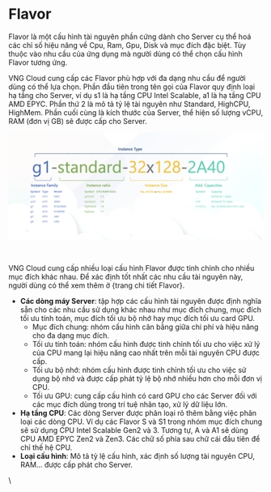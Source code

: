 # Flavor

Flavor là một cấu hình tài nguyên phần cứng dành cho Server cụ thể hoá các chỉ số hiệu năng về Cpu, Ram, Gpu, Disk và mục đích đặc biệt. Tùy thuộc vào nhu cầu của ứng dụng mà người dùng có thể chọn cấu hình Flavor tương ứng.

VNG Cloud cung cấp các Flavor phù hợp với đa dạng nhu cầu để người dùng có thể lựa chọn. Phần đầu tiên trong tên gọi của Flavor quy định loại hạ tầng cho Server, ví dụ s1 là hạ tầng CPU Intel Scalable, a1 là hạ tầng CPU AMD EPYC. Phần thứ 2 là mô tả tỷ lệ tài nguyên như Standard, HighCPU, HighMem. Phần cuối cùng là kích thước của Server, thể hiện số lượng vCPU, RAM (đơn vị GB) sẽ được cấp cho Server.

![Image](https://github.com/vngcloud/docs/blob/main/Vietnamese/.gitbook/assets/image%20(914).png?raw=true)

<figure><img src="https://docs.vngcloud.vn/download/attachments/49647880/download.png?version=1&#x26;modificationDate=1668406683000&#x26;api=v2" alt=""><figcaption></figcaption></figure>

VNG Cloud cung cấp nhiều loại cấu hình Flavor được tinh chỉnh cho nhiều mục đích khác nhau. Để xác định tốt nhất các nhu cầu tài nguyên này, người dùng có thể xem thêm ở {trang chi tiết Flavor}.

* **Các dòng máy Server**: tập hợp các cấu hình tài nguyên được định nghĩa sẵn cho các nhu cầu sử dụng khác nhau như mục đích chung, mục đích tối ưu tính toán, mục đích tối ưu bộ nhớ hay mục đích tối ưu card GPU.
  * Mục đích chung: nhóm cấu hình cân bằng giữa chi phí và hiệu năng cho đa dạng mục đích.
  * Tối ưu tính toán: nhóm cấu hình được tinh chỉnh tối ưu cho việc xử lý của CPU mang lại hiệu năng cao nhất trên mỗi tài nguyên CPU được cấp.
  * Tối ưu bộ nhớ: nhóm cấu hình được tinh chỉnh tối ưu cho việc sử dụng bộ nhớ và được cấp phát tỷ lệ bộ nhớ nhiều hơn cho mỗi đơn vị CPU.
  * Tối ưu GPU: cung cấp cấu hình có card GPU cho các Server đối với các mục đích dùng trong trí tuệ nhân tạo, xử lý dữ liệu lớn.
* **Hạ tầng CPU**: Các dòng Server được phân loại rõ thêm bằng việc phân loại các dòng CPU. Ví dụ các Flavor S và S1 trong nhóm mục đích chung sẽ sử dụng CPU Intel Scalable Gen2 và 3. Tương tự, A và A1 sẽ dùng CPU AMD EPYC Zen2 và Zen3. Các chữ số phía sau chữ cái đầu tiên để chỉ thế hệ CPU.
* **Loại cấu hình**: Mô tả tỷ lệ cấu hình, xác định số lượng tài nguyên CPU, RAM… được cấp phát cho Server.

\
